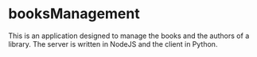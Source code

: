 # booksManagement
This is an application designed to manage the books and the authors of a library. The server is written in NodeJS and the client in Python. 
